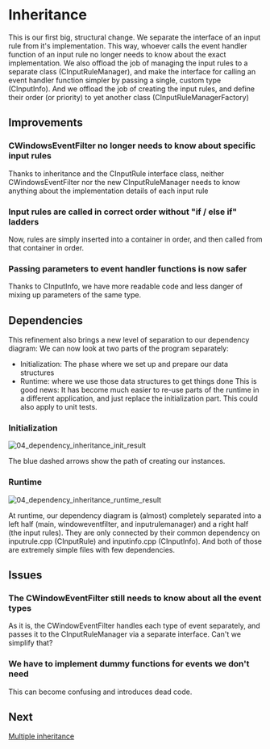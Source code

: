 # Inheritance
This is our first big, structural change. We separate the interface of an input rule from it's implementation. This way, whoever calls the event handler function of an input rule no longer needs to know about the exact implementation. 
We also offload the job of managing the input rules to a separate class (CInputRuleManager), and make the interface for calling an event handler function simpler by passing a single, custom type (CInputInfo).
And we offload the job of creating the input rules, and define their order (or priority) to yet another class (CInputRuleManagerFactory)
## Improvements
### CWindowsEventFilter no longer needs to know about specific input rules
Thanks to inheritance and the CInputRule interface class, neither CWindowsEventFilter nor the new CInputRuleManager needs to know anything about the implementation details of each input rule
### Input rules are called in correct order without "if / else if" ladders
Now, rules are simply inserted into a container in order, and then called from that container in order.
### Passing parameters to event handler functions is now safer
Thanks to CInputInfo, we have more readable code and less danger of mixing up parameters of the same type.
## Dependencies
This refinement also brings a new level of separation to our dependency diagram: We can now look at two parts of the program separately:
- Initialization: The phase where we set up and prepare our data structures
- Runtime: where we use those data structures to get things done
This is good news: It has become much easier to re-use parts of the runtime in a different application, and just replace the initialization part. This could also apply to unit tests.
### Initialization
![04_dependency_inheritance_init_result](https://github.com/Asperamanca/cpp_eventhandler/assets/59048940/585dfa4f-bbb0-4f79-b92b-725b9ee464ec)

The blue dashed arrows show the path of creating our instances. 
### Runtime
![04_dependency_inheritance_runtime_result](https://github.com/Asperamanca/cpp_eventhandler/assets/59048940/7d145b3c-9155-4ea8-9234-928c8b8def1a)


At runtime, our dependency diagram is (almost) completely separated into a left half (main, windoweventfilter, and inputrulemanager) and a right half (the input rules). They are only connected by their common dependency on inputrule.cpp (CInputRule) and inputinfo.cpp (CInputInfo). And both of those are extremely simple files with few dependencies.
## Issues
### The CWindowEventFilter still needs to know about all the event types
As it is, the CWindowEventFilter handles each type of event separately, and passes it to the CInputRuleManager via a separate interface. Can't we simplify that?
### We have to implement dummy functions for events we don't need
This can become confusing and introduces dead code.
## Next
[Multiple inheritance](../05_multiinheritance/MULTIINHERITANCE.md)
